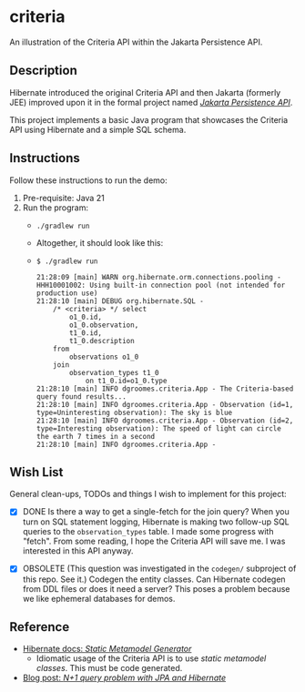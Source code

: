 # criteria

An illustration of the Criteria API within the Jakarta Persistence API.


## Description

Hibernate introduced the original Criteria API and then Jakarta (formerly JEE) improved upon it in the formal project named
[*Jakarta Persistence API*](https://projects.eclipse.org/projects/ee4j.jpa).

This project implements a basic Java program that showcases the Criteria API using Hibernate and a simple SQL schema. 


## Instructions

Follow these instructions to run the demo:

1. Pre-requisite: Java 21
2. Run the program:
   * ```shell
     ./gradlew run
     ```
   * Altogether, it should look like this:
   * ```text
     $ ./gradlew run
     
     21:28:09 [main] WARN org.hibernate.orm.connections.pooling - HHH10001002: Using built-in connection pool (not intended for production use)
     21:28:10 [main] DEBUG org.hibernate.SQL - 
         /* <criteria> */ select
             o1_0.id,
             o1_0.observation,
             t1_0.id,
             t1_0.description 
         from
             observations o1_0 
         join
             observation_types t1_0 
                 on t1_0.id=o1_0.type
     21:28:10 [main] INFO dgroomes.criteria.App - The Criteria-based query found results...
     21:28:10 [main] INFO dgroomes.criteria.App - Observation (id=1, type=Uninteresting observation): The sky is blue
     21:28:10 [main] INFO dgroomes.criteria.App - Observation (id=2, type=Interesting observation): The speed of light can circle the earth 7 times in a second
     21:28:10 [main] INFO dgroomes.criteria.App - 
     ```


## Wish List

General clean-ups, TODOs and things I wish to implement for this project:

* [x] DONE Is there a way to get a single-fetch for the join query? When you turn on SQL statement logging, Hibernate is
      making two follow-up SQL queries to the `observation_types` table. I made some progress with "fetch". From some
      reading, I hope the Criteria API will save me. I was interested in this API anyway.
* [X] OBSOLETE (This question was investigated in the `codegen/` subproject of this repo. See it.) Codegen the entity classes. Can Hibernate codegen from DDL files or does it need a server? This poses a problem
      because we like ephemeral databases for demos.


## Reference

* [Hibernate docs: *Static Metamodel Generator*](https://docs.jboss.org/hibernate/orm/6.1/userguide/html_single/Hibernate_User_Guide.html#tooling-modelgen)
  * Idiomatic usage of the Criteria API is to use *static metamodel classes*. This must be code generated.
* [Blog post: *N+1 query problem with JPA and Hibernate*](https://vladmihalcea.com/n-plus-1-query-problem/)
